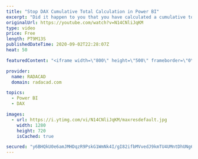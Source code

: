 ```yaml
---
title: "Stop DAX Cumulative Total Calculation in Power BI"
excerpt: "Did it happen to you that you have calculated a cumulative total (such as running total, or year to date, etc) either using the quick measures or by writing the DAX expression yourself, and then realizing that the calculation happens even for the periods without any real data? For example, you want to"
originalUrl: https://youtube.com/watch?v=N14CNliJqKM
type: video
price: Free
length: PT9M13S
publishedDateTime: 2020-09-02T22:28:07Z
heat: 50

featuredContent: "<iframe width=\"800\" height=\"500\" frameborder=\"0\" src=\"https://www.youtube.com/embed/N14CNliJqKM\" allow=\"accelerometer; autoplay; encrypted-media; gyroscope; picture-in-picture\" allowfullscreen></iframe>"

provider:
  name: RADACAD
  domain: radacad.com

topics:
  - Power BI
  - DAX

images:
  - url: https://i.ytimg.com/vi/N14CNliJqKM/maxresdefault.jpg
    width: 1280
    height: 720
    isCached: true

secured: "y6BHQkU0e6amJMHDqzR9PskG1WmNk4I/gI82ifbMVvedJ9kmTU4UMntDhUNg6PX9bO6IYoVZQDhiPbONIqoAPUm+7rgKfvlavSo9qUNadBHA/9wgID6BYBwsDxC2dOkRQsw06aftOfM/3hMtGNO0pgG49H4owWjoa0DNn5KrNs5ofaEkIg3RBuGHBHgfs2Si+y68pcjmnElXc1gtXpgshn6KayPFi+KeREwmPdWrV6OeHkT4WcZMHLocVGfOeaOazz4hoDDKSwIIr8kIERHwB9AAaBR1rMxbHGxAG9yEMaNuUC/HIzN2xXOR4KHCkGsREelFZ/0MmEOZ5JukFGVd7ujnsf1mVb7FlyLmN+EX8uc+/Jmr9xjRZrnBy2Mu4Sqahgv1w5fbKwR2+wgOAsVlVWzZA3MgD27ZFx6WL1eY20w=;hWZ8ZlzmLFkc/Taj6pfH7g=="
---
```


